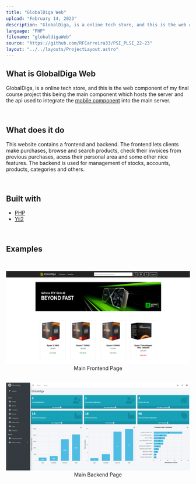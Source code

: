 ```yaml
---
title: "GlobalDiga Web"
upload: "February 14, 2023"
description: "GlobalDiga, is a online tech store, and this is the web component of my final course project."
language: "PHP"
filename: "globaldigaWeb"
source: "https://github.com/RFCarreira33/PSI_PLSI_22-23"
layout: "../../layouts/ProjectLayout.astro"
---
```


## What is GlobalDiga Web

GlobalDiga, is a online tech store, and this is the web component of my final course project this being the main component which hosts the server and the api used to integrate the [mobile component](/projects/globaldigaMobile) into the main server.

<br>

## What does it do

This website contains a frontend and backend. The frontend lets clients make purchases, browse and search products, check their invoices from previous purchases, acess their personal area and some other nice features. The backend is used for management of stocks, accounts, products, categories and others.

<br>

## Built with

- [PHP](https://www.php.net/)
- [Yii2](https://www.yiiframework.com/)

<br>

## Examples

<br>
<div align="center">

![Main](https://raw.githubusercontent.com/RFCarreira33/PSI_PLSI_22-23/main/resources/imgs/main.png)
Main Frontend Page
<br>
<br>

![Backend](https://raw.githubusercontent.com/RFCarreira33/PSI_PLSI_22-23/main/resources/imgs/backend.png)
Main Backend Page

</div>
